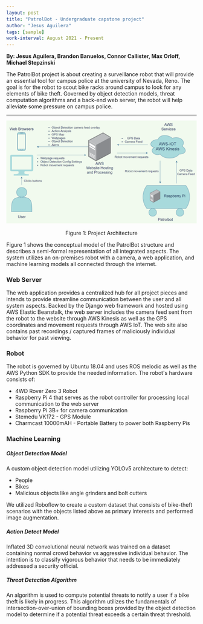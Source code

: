 ```yaml
---
layout: post
title: "PatrolBot - Undergraduate capstone project"
author: "Jesus Aguilera"
tags: [sample]
work-interval: August 2021 - Present
---
```

__By: Jesus Aguilera, Brandon Banuelos, Connor Callister, Max Orloff, Michael Stepzinski__

The PatrolBot project is about creating a surveillance robot that will provide an essential
tool for campus police at the university of Nevada, Reno. The goal is for the robot to scout bike racks around campus to look for any elements of
bike theft. Governed by object detection models, threat computation algorithms and a back-end web server,
the robot will help alleviate some pressure on campus police.

---
![](assets/img/patrolbot-architecture.png)
<center>Figure 1: Project Architecture</center>

Figure 1 shows the conceptual model of the PatrolBot structure and describes a
semi-formal representation of all integrated aspects. The system utilizes an on-premises robot with a camera, a web application, and machine learning models all connected through the internet. 

### Web Server
The web application provides a centralized hub for all project pieces and intends to provide streamline communication between the user and all system aspects. Backed by the Django web framework and hosted using AWS Elastic Beanstalk, the web server includes the camera feed sent from the robot to the website through AWS Kinesis as well as the GPS coordinates and movement requests through AWS IoT. The web site also contains past recordings / captured frames of maliciously individual behavior for past viewing.

### Robot
The robot is governed by Ubuntu 18.04 and uses ROS melodic as well as the AWS Python SDK to provide the needed information. The robot's hardware consists of:
* 4WD Rover Zero 3 Robot
* Raspberry Pi 4 that serves as the robot controller for processing local communication to the web server
* Raspberry Pi 3B+ for camera communication
* Stemedu VK172 - GPS Module
* Charmcast 10000mAH - Portable Battery to power both Raspberry Pis

### Machine Learning
##### Object Detection Model
A custom object detection model utilizing YOLOv5 architecture to detect:
* People
* Bikes
* Malicious objects like angle grinders and bolt cutters

We utilized Roboflow to create a custom dataset that consists of bike-theft scenarios with the objects listed above as primary interests and performed image augmentation.

##### Action Detect Model
Inflated 3D convolutional neural network was trained on a dataset containing
normal crowd behavior vs aggressive individual behavior. The intention is to classify vigorous behavior that needs to be immediately addressed a security official.

##### Threat Detection Algorithm
An algorithm is used to compute potential threats to notify a user if a bike theft is likely in progress. This algorithm utilizes the fundamentals of intersection-over-union of bounding boxes provided by the object detection model to determine if a potential threat exceeds a certain threat threshold.